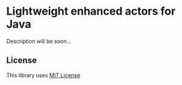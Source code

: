 Lightweight enhanced actors for Java
================

Description will be soon...

License
----------------
This library uses [MIT License](LICENSE)
